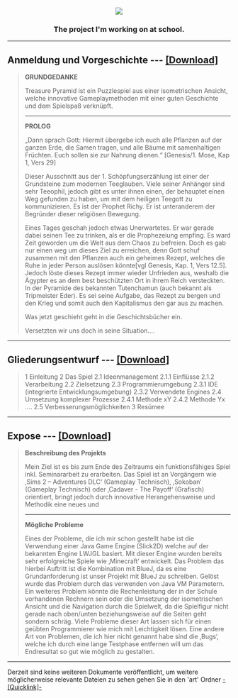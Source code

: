 <H1 align="center"><img src="http://dirich.bplaced.net/Seminararbeit/art/Title_big.png"/></H1>

<H3 align="center">The project I'm working on at school.</H3>

---

Anmeldung und Vorgeschichte --- [\[Download\]](https://github.com/Mariomarco/Treasure-Pyramide-Seminararbeit/blob/master/art/Anmeldugn%20Seminararbeit.docx?raw=true)
------------------------------------------------------------------------

> **GRUNDGEDANKE**
> 
>  Treasure Pyramid ist ein Puzzlespiel aus einer
> isometrischen Ansicht, welche innovative Gameplaymethoden mit einer
> guten Geschichte und dem Spielspaß verknüpft. 
> ***
> **PROLOG**
> 
> „Dann sprach Gott: Hiermit übergebe ich euch alle Pflanzen auf der
> ganzen Erde, die Samen tragen, und alle Bäume mit samenhaltigen
> Früchten. Euch sollen sie zur Nahrung dienen.“  [Genesis/1. Mose, Kap
> 1, Vers 29]
> 
> Dieser Ausschnitt aus der 1. Schöpfungserzählung ist einer der
> Grundsteine zum modernen Teeglauben. Viele seiner Anhänger sind sehr
> Teeophil, jedoch gibt es unter ihnen einen, der behauptet einen Weg
> gefunden zu haben, um mit dem heiligen Teegott zu kommunizieren. Es
> ist der Prophet Richy. Er ist unteranderem der Begründer dieser
> religiösen Bewegung.
> 
> Eines Tages geschah jedoch etwas Unerwartetes. Er war gerade dabei
> seinen Tee zu trinken, als er die Prophezeiung empfing. Es ward Zeit
> geworden um die Welt aus dem Chaos zu befreien. Doch es gab nur einen
> weg um dieses Ziel zu erreichen, denn Gott schuf zusammen mit den
> Pflanzen auch ein geheimes Rezept, welches die Ruhe in jeder Person
> auslösen könnte[vgl Genesis, Kap. 1, Vers 12.5]. Jedoch löste dieses
> Rezept immer wieder Unfrieden aus, weshalb die Ägypter es an dem best
> beschützten Ort in ihrem Reich versteckten. In der Pyramide des
> bekannten Tutenchamun (auch bekannt als Tripmeister Eder). Es sei
> seine Aufgabe, das Rezept zu bergen und den Krieg und somit auch den
> Kapitalismus den gar aus zu machen.
> 
> Was jetzt geschieht geht in die Geschichtsbücher ein.
> 
> Versetzten wir uns doch in seine Situation….

***
Gliederungsentwurf --- [\[Download\]](https://github.com/Mariomarco/Treasure-Pyramide-Seminararbeit/blob/master/art/Gliederungsentwurf.docx?raw=true)
------------------------------------------------------------------------

> 1   Einleitung 
> 2	Das Spiel
> 2.1	Ideenmanagement
> 2.1.1	Einflüsse
> 2.1.2	Verarbeitung 
> 2.2	Zielsetzung
> 2.3	Programmierumgebung
> 2.3.1	IDE (integrierte Entwicklungsumgebung)
> 2.3.2	Verwendete Engines
> 2.4	Umsetzung komplexer Prozesse
> 2.4.1	Methode xY
> 2.4.2	Methode Yx ….
> 2.5	Verbesserungsmöglichkeiten
>  3	Resümee

***
Expose --- [\[Download\]](https://github.com/Mariomarco/Treasure-Pyramide-Seminararbeit/blob/master/art/Expos%C3%A9.docx?raw=true)
------------------------------------------------------------------------

> **Beschreibung des Projekts**
> 
> Mein Ziel ist es bis zum Ende des Zeitraums ein funktionsfähiges Spiel
> inkl. Seminararbeit zu erarbeiten. Das Spiel ist an Vorgängern wie
> ‚Sims 2 – Adventures DLC‘ (Gameplay Technisch), ‚Sokoban‘ (Gameplay
> Technisch) oder ‚Cadaver - The Payoff‘  (Grafisch) orientiert, bringt
> jedoch durch innovative Herangehensweise und Methodik eine neues und
> ***
>**Mögliche Probleme**
> 
> Eines der Probleme, die ich mir schon gestellt habe ist die Verwendung
> einer Java Game Engine (Slick2D) welche auf der bekannten Engine LWJGL
> basiert. Mit dieser Engine wurden bereits sehr erfolgreiche Spiele wie
> ‚Minecraft‘ entwickelt. Das Problem das hierbei Auftritt ist die
> Kombination mit BlueJ, da es eine Grundanforderung ist unser Projekt
> mit BlueJ zu schreiben. Gelöst wurde das Problem durch das verwenden
> von Java VM Parametern.   Ein weiteres Problem könnte die
> Rechenleistung der in der Schule vorhandenen Rechnern sein oder die
> Umsetzung der isometrischen Ansicht und die Navigation durch die
> Spielwelt, da die Spielfigur nicht gerade nach oben/unten
> beziehungsweise auf die Seiten geht sondern schräg. Viele Probleme
> dieser Art lassen sich für einen geübten Programmierer wie mich mit
> Leichtigkeit lösen.  Eine andere Art von Problemen, die ich hier nicht
> genannt habe sind die ‚Bugs‘, welche ich durch eine lange Testphase
> entfernen will um das Endresultat so gut wie möglich zu gestalten.

***

Derzeit sind keine weiteren Dokumente veröffentlicht, um weitere möglicherweise relevante Dateien zu sehen gehen Sie in den 'art' Ordner
[-\[Quicklink\]-](https://github.com/Mariomarco/Treasure-Pyramide-Seminararbeit/tree/master/art)

